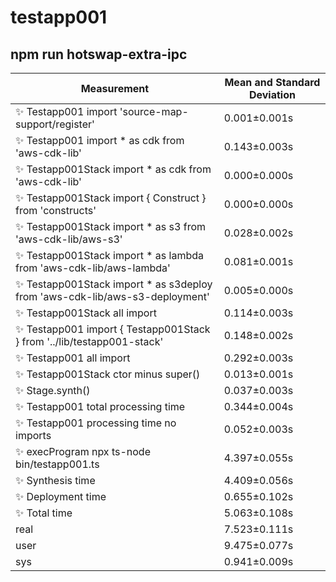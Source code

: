 # testapp001

## npm run hotswap-extra-ipc


| Measurement | Mean and Standard Deviation |
| ----------- | --------------------------- |
| ✨  Testapp001 import 'source-map-support/register' | 0.001&pm;0.001s |
| ✨  Testapp001 import * as cdk from 'aws-cdk-lib' | 0.143&pm;0.003s |
| ✨  Testapp001Stack import * as cdk from 'aws-cdk-lib' | 0.000&pm;0.000s |
| ✨  Testapp001Stack import { Construct } from 'constructs' | 0.000&pm;0.000s |
| ✨  Testapp001Stack import * as s3 from 'aws-cdk-lib/aws-s3' | 0.028&pm;0.002s |
| ✨  Testapp001Stack import * as lambda from 'aws-cdk-lib/aws-lambda' | 0.081&pm;0.001s |
| ✨  Testapp001Stack import * as s3deploy from 'aws-cdk-lib/aws-s3-deployment' | 0.005&pm;0.000s |
| ✨  Testapp001Stack all import | 0.114&pm;0.003s |
| ✨  Testapp001 import { Testapp001Stack } from '../lib/testapp001-stack' | 0.148&pm;0.002s |
| ✨  Testapp001 all import | 0.292&pm;0.003s |
| ✨  Testapp001Stack ctor minus super() | 0.013&pm;0.001s |
| ✨  Stage.synth() | 0.037&pm;0.003s |
| ✨  Testapp001 total processing time | 0.344&pm;0.004s |
| ✨  Testapp001 processing time no imports | 0.052&pm;0.003s |
| ✨  execProgram npx ts-node bin/testapp001.ts | 4.397&pm;0.055s |
| ✨  Synthesis time | 4.409&pm;0.056s |
| ✨  Deployment time | 0.655&pm;0.102s |
| ✨  Total time | 5.063&pm;0.108s |
| real | 7.523&pm;0.111s |
| user | 9.475&pm;0.077s |
| sys | 0.941&pm;0.009s |
